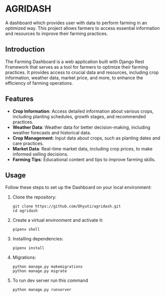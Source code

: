 # AGRIDASH

A dashboard which provides user with data to perform farming in an optimized way. This project allows farmers to access essential information and resources to improve their farming practices.


## Introduction

The Farming Dashboard is a web application built with Django Rest Framework that serves as a tool for farmers to optimize their farming practices. It provides access to crucial data and resources, including crop information, weather data, market price, and more, to enhance the efficiency of farming operations.

## Features

- **Crop Information**: Access detailed information about various crops, including planting schedules, growth stages, and recommended practices.
- **Weather Data**: Weather data for better decision-making, including weather forecasts and historical data.
- **Crop Management**: Input data about crops, such as planting dates and care practices.
- **Market Data**: Real-time market data, including crop prices, to make informed selling decisions.
- **Farming Tips**: Educational content and tips to improve farming skills.

## Usage

Follow these steps to set up the Dashboard on your local environment:

1. Clone the repository:

   ```
   git clone https://github.com/Dhyuti/agridash.git
   cd agridash
   ```
2. Create a virtual environment and activate it:

   ```
   pipenv shell
   ```
3. Installing dependencies:

   ```
   pipenv install
   ```

 4. Migrations:

    ```
    python manage.py makemigrations
    python manage.py migrate
    ```

 5. To run dev server run this command

    ```
    python manage.py runserver
    ```
